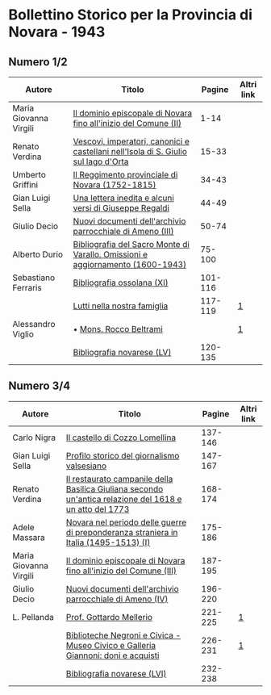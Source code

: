# Bollettino Storico per la Provincia di Novara - 1943

## Numero 1/2

| Autore                 | Titolo                                                                                                                                  | Pagine  | Altri link                                             |
|------------------------|-----------------------------------------------------------------------------------------------------------------------------------------|---------|--------------------------------------------------------|
| Maria Giovanna Virgili | [Il dominio episcopale di Novara fino all'inizio del Comune (II)](https://en.calameo.com/read/0072607352743f81867a9)                    | 1-14    |                                                        |
| Renato Verdina         | [Vescovi, imperatori, canonici e castellani nell'Isola di S. Giulio sul lago d'Orta](https://en.calameo.com/read/0072607352743f81867a9) | 15-33   |                                                        |
| Umberto Griffini       | [Il Reggimento provinciale di Novara (1752-1815)](https://en.calameo.com/read/0072607352743f81867a9)                                    | 34-43   |                                                        |
| Gian Luigi Sella       | [Una lettera inedita e alcuni versi di Giuseppe Regaldi](https://en.calameo.com/read/0072607352743f81867a9)                             | 44-49   |                                                        |
| Giulio Decio           | [Nuovi documenti dell'archivio parrocchiale di Ameno (III)](https://en.calameo.com/read/0072607352743f81867a9)                          | 50-74   |                                                        |
| Alberto Durio          | [Bibliografia del Sacro Monte di Varallo. Omissioni e aggiornamento (1600-1943)](https://en.calameo.com/read/0072607352743f81867a9)     | 75-100  |                                                        |
| Sebastiano Ferraris    | [Bibliografia ossolana (XI)](https://en.calameo.com/read/0072607352743f81867a9)                                                         | 101-116 |                                                        |
|                        | [Lutti nella nostra famiglia](http://www.ssno.it/BSPNo/bspn_not43.html#431)                                                             | 117-119 | [1](https://en.calameo.com/read/0072607352743f81867a9) |
| Alessandro Viglio      | • [Mons. Rocco Beltrami](http://www.ssno.it/BSPNo/bspn_not43.html#431belt)                                                              |         | [1](https://en.calameo.com/read/0072607352743f81867a9) |
|                        | [Bibliografia novarese (LV)](https://en.calameo.com/read/0072607352743f81867a9)                                                         | 120-135 |                                                        |

## Numero 3/4

| Autore                 | Titolo                                                                                                                                                       | Pagine  | Altri link                                             |
|------------------------|--------------------------------------------------------------------------------------------------------------------------------------------------------------|---------|--------------------------------------------------------|
| Carlo Nigra            | [Il castello di Cozzo Lomellina](https://en.calameo.com/read/0072607351c238bfb35d7)                                                                          | 137-146 |                                                        |
| Gian Luigi Sella       | [Profilo storico del giornalismo valsesiano](https://en.calameo.com/read/0072607351c238bfb35d7)                                                              | 147-167 |                                                        |
| Renato Verdina         | [Il restaurato campanile della Basilica Giuliana secondo un'antica relazione del 1618 e un atto del 1773](https://en.calameo.com/read/0072607351c238bfb35d7) | 168-174 |                                                        |
| Adele Massara          | [Novara nel periodo delle guerre di preponderanza straniera in Italia (1495-1513) (I)](https://en.calameo.com/read/0072607351c238bfb35d7)                    | 175-186 |                                                        |
| Maria Giovanna Virgili | [Il dominio episcopale di Novara fino all'inizio del Comune (III)](https://en.calameo.com/read/0072607351c238bfb35d7)                                        | 187-195 |                                                        |
| Giulio Decio           | [Nuovi documenti dell'archivio parrocchiale di Ameno (IV)](https://en.calameo.com/read/0072607351c238bfb35d7)                                                | 196-220 |                                                        |
| L. Pellanda            | [Prof. Gottardo Mellerio](http://www.ssno.it/BSPNo/bspn_not43.html#433a)                                                                                     | 221-225 | [1](https://en.calameo.com/read/0072607351c238bfb35d7) |
|                        | [Biblioteche Negroni e Civica - Museo Civico e Galleria Giannoni: doni e acquisti](http://www.ssno.it/BSPNo/bspn_not43.html#433b)                            | 226-231 | [1](https://en.calameo.com/read/0072607351c238bfb35d7) |
|                        | [Bibliografia novarese (LVI)](https://en.calameo.com/read/0072607351c238bfb35d7)                                                                             | 232-238 |                                                        |
